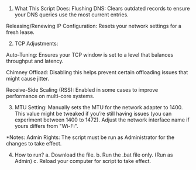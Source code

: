 1. What This Script Does:
Flushing DNS:
Clears outdated records to ensure your DNS queries use the most current entries.

Releasing/Renewing IP Configuration:
Resets your network settings for a fresh lease.

2. TCP Adjustments:

Auto-Tuning: Ensures your TCP window is set to a level that balances throughput and latency.

Chimney Offload: Disabling this helps prevent certain offloading issues that might cause jitter.

Receive-Side Scaling (RSS): Enabled in some cases to improve performance on multi-core systems.

3. MTU Setting:
Manually sets the MTU for the network adapter to 1400. This value might be tweaked if you’re still having issues (you can experiment between 1400 to 1472). Adjust the network interface name if yours differs from "Wi-Fi".

*Notes:
Admin Rights:
The script must be run as Administrator for the changes to take effect.

4. How to run?
a. Download the file.
b. Run the .bat file only. (Run as Admin)
c. Reload your computer for script to take effect. 
